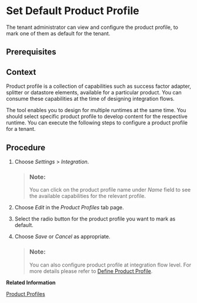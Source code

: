<!-- loioefebd504386846389e0c60cd2fcb4edf -->

# Set Default Product Profile

The tenant administrator can view and configure the product profile, to mark one of them as default for the tenant.



## Prerequisites



## Context

Product profile is a collection of capabilities such as success factor adapter, splitter or datastore elements, available for a particular product. You can consume these capabilities at the time of designing integration flows.

The tool enables you to design for multiple runtimes at the same time. You should select specific product profile to develop content for the respective runtime. You can execute the following steps to configure a product profile for a tenant.



## Procedure

1.  Choose *Settings* \> *Integration*.

    > ### Note:  
    > You can click on the product profile name under *Name* field to see the available capabilities for the relevant profile.

2.  Choose *Edit* in the *Product Profiles* tab page.

3.  Select the radio button for the product profile you want to mark as default.

4.  Choose *Save* or *Cancel* as appropriate.

    > ### Note:  
    > You can also configure product profile at integration flow level. For more details please refer to [Define Product Profile](configure-product-profile-for-an-integration-flow-65cc0bc.md).


**Related Information**  


[Product Profiles](product-profiles-8007daa.md "Cloud Integration allows you to use integration content for different target integration platforms. Accordingly, different product profiles are available to adapt the user interface of the integration content designer to the specifications and capabilities of the target integration platform.")

